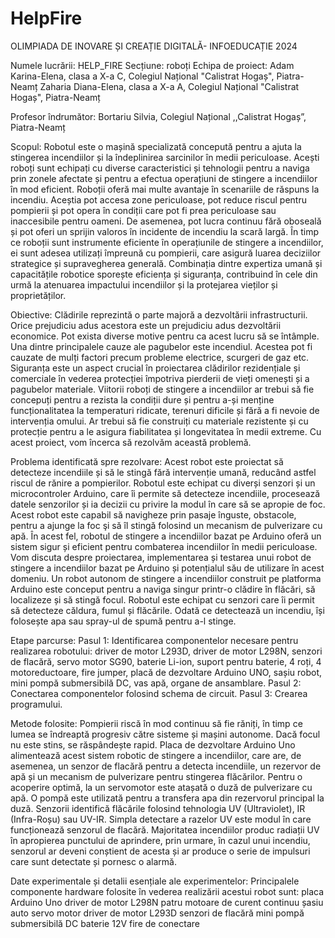 # HelpFire

OLIMPIADA DE INOVARE ȘI CREAȚIE DIGITALĂ- INFOEDUCAȚIE 2024


Numele lucrării: HELP_FIRE
Secțiune: roboți
Echipa de proiect: 
Adam Karina-Elena, clasa a X-a C, Colegiul Național "Calistrat Hogaș", Piatra-Neamț
Zaharia Diana-Elena, clasa a X-a A, Colegiul Național "Calistrat Hogaș", Piatra-Neamț

Profesor îndrumător:
Bortariu Silvia, Colegiul Național ,,Calistrat Hogaș”, Piatra-Neamț

Scopul:
Robotul este o mașină specializată concepută pentru a ajuta la stingerea incendiilor și la îndeplinirea sarcinilor în medii periculoase. Acești roboți sunt echipați cu diverse caracteristici și tehnologii pentru a naviga prin zonele afectate și pentru a efectua operațiuni de stingere a incendiilor în mod eficient.
Roboții oferă mai multe avantaje în scenariile de răspuns la incendiu. Aceștia pot accesa zone periculoase, pot reduce riscul pentru pompierii și pot opera în condiții care pot fi prea periculoase sau inaccesibile pentru oameni. De asemenea, pot lucra continuu fără oboseală și pot oferi un sprijin valoros în incidente de incendiu la scară largă.
În timp ce roboții sunt instrumente eficiente în operațiunile de stingere a incendiilor, ei sunt adesea utilizați împreună cu pompierii, care asigură luarea deciziilor strategice și supravegherea generală. Combinația dintre expertiza umană și capacitățile robotice sporește eficiența și siguranța, contribuind în cele din urmă la atenuarea impactului incendiilor și la protejarea vieților și proprietăților.


Obiective:
Clădirile reprezintă o parte majoră a dezvoltării infrastructurii. Orice prejudiciu adus acestora este un prejudiciu adus dezvoltării economice. Pot exista diverse motive pentru ca acest lucru să se întâmple. Una dintre principalele cauze ale pagubelor este incendiul. Acestea pot fi cauzate de mulți factori precum probleme electrice, scurgeri de gaz etc. 
	Siguranța este un aspect crucial în proiectarea clădirilor rezidențiale și comerciale în vederea protecției împotriva pierderii de vieți omenești și a pagubelor materiale. Viitorii roboți de stingere a incendiilor ar trebui să fie concepuți pentru a rezista la condiții dure și pentru a-și menține funcționalitatea la temperaturi ridicate, terenuri dificile și fără a fi nevoie de intervenția omului. Ar trebui să fie construiți cu materiale rezistente și cu protecție pentru a le asigura fiabilitatea și longevitatea în medii extreme. Cu acest proiect, vom încerca să rezolvăm această problemă.
	 
Problema identificată spre rezolvare:
	Acest robot este proiectat să detecteze incendiile și să le stingă fără intervenție umană, reducând astfel riscul de rănire a pompierilor. Robotul este echipat cu diverși senzori și un microcontroler Arduino, care îi permite să detecteze incendiile, procesează datele senzorilor și ia decizii cu privire la modul în care să se apropie de foc. Acest robot este capabil să navigheze prin pasaje înguste, obstacole, pentru a ajunge la foc şi să îl stingă folosind un mecanism de pulverizare cu apă. În acest fel, robotul de stingere a incendiilor bazat pe Arduino oferă un sistem sigur și eficient pentru combaterea incendiilor în medii periculoase. 
	Vom discuta despre proiectarea, implementarea și testarea unui robot de stingere a incendiilor bazat pe Arduino și potențialul său de utilizare în acest domeniu. Un robot autonom de stingere a incendiilor construit pe platforma Arduino este conceput pentru a naviga singur printr-o clădire în flăcări, să localizeze și să stingă focul. Robotul este echipat cu senzori care îi permit să detecteze căldura, fumul și flăcările. Odată ce detectează un incendiu, își folosește apa sau spray-ul de spumă pentru a-l stinge.

Etape parcurse:
	Pasul 1: Identificarea componentelor necesare pentru realizarea robotului: driver de motor L293D, driver de motor L298N, senzori de flacără, servo motor SG90, baterie Li-ion, suport pentru baterie, 4 roți, 4 motoreductoare, fire jumper, placă de dezvoltare Arduino UNO, sașiu robot, mini pompă submersibilă DC, vas apă, organe de ansamblare.
	Pasul 2: Conectarea componentelor folosind schema de circuit.
	Pasul 3: Crearea programului.

Metode folosite:
Pompierii riscă în mod continuu să fie răniți, în timp ce lumea se îndreaptă progresiv către sisteme și mașini autonome. Dacă focul nu este stins, se răspândește rapid. Placa de dezvoltare Arduino Uno alimentează acest sistem robotic de stingere a incendiilor, care are, de asemenea, un senzor de flacără pentru a detecta incendiile, un rezervor de apă și un mecanism de pulverizare pentru stingerea flăcărilor. Pentru o acoperire optimă, la un servomotor este atașată o duză de pulverizare cu apă. O pompă este utilizată pentru a transfera apa din rezervorul principal la duză. Senzorii identifică flăcările folosind tehnologia UV (Ultraviolet), IR (Infra-Roșu) sau UV-IR. Simpla detectare a razelor UV este modul în care funcționează senzorul de flacără. Majoritatea incendiilor produc radiații UV în apropierea punctului de aprindere, prin urmare, în cazul unui incendiu, senzorul ar deveni conștient de acesta și ar produce o serie de impulsuri care sunt detectate și pornesc o alarmă.

Date experimentale și detalii esențiale ale experimentelor:
Principalele componente hardware folosite în vederea realizării acestui robot sunt:
 	placa Arduino Uno
 	driver de motor L298N
 	patru motoare de curent continuu
 	șasiu auto
 	servo motor
 	driver de motor L293D
 	senzori de flacără
 	mini pompă submersibilă DC
 	baterie 12V
 	fire de conectare
